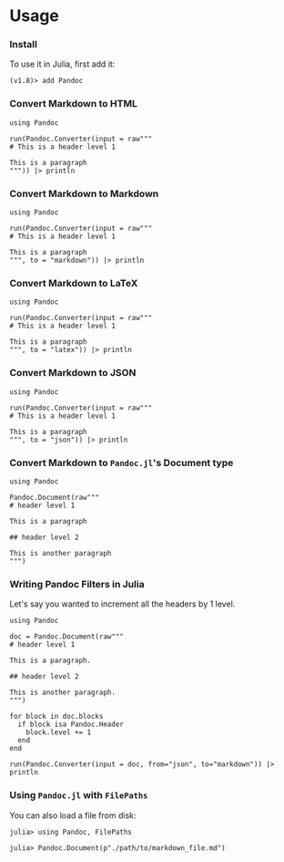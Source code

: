 # Usage

### Install

To use it in Julia, first add it:

```
(v1.8)> add Pandoc
```

### Convert Markdown to HTML

```@repl
using Pandoc

run(Pandoc.Converter(input = raw"""
# This is a header level 1

This is a paragraph
""")) |> println
```

### Convert Markdown to Markdown

```@repl
using Pandoc

run(Pandoc.Converter(input = raw"""
# This is a header level 1

This is a paragraph
""", to = "markdown")) |> println
```

### Convert Markdown to LaTeX

```@repl
using Pandoc

run(Pandoc.Converter(input = raw"""
# This is a header level 1

This is a paragraph
""", to = "latex")) |> println
```

### Convert Markdown to JSON

```@repl
using Pandoc

run(Pandoc.Converter(input = raw"""
# This is a header level 1

This is a paragraph
""", to = "json")) |> println
```

### Convert Markdown to `Pandoc.jl`'s Document type

```@repl
using Pandoc

Pandoc.Document(raw"""
# header level 1

This is a paragraph

## header level 2

This is another paragraph
""")
```

### Writing Pandoc Filters in Julia

Let's say you wanted to increment all the headers by 1 level.

```@repl
using Pandoc

doc = Pandoc.Document(raw"""
# header level 1

This is a paragraph.

## header level 2

This is another paragraph.
""")

for block in doc.blocks
  if block isa Pandoc.Header
    block.level += 1
  end
end

run(Pandoc.Converter(input = doc, from="json", to="markdown")) |> println
```

### Using `Pandoc.jl` with `FilePaths`

You can also load a file from disk:

```
julia> using Pandoc, FilePaths

julia> Pandoc.Document(p"./path/to/markdown_file.md")
```
